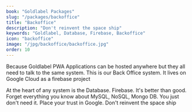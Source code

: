 ```yaml
---
book: "Goldlabel Packages"
slug: "/packages/backoffice"
title: "Backoffice"
description: "Don't reinvent the space ship"
keywords: "Goldlabel, Database, Firebase, Backoffice"
icon: "backoffice"
image: "/jpg/backoffice/backoffice.jpg"
order: 10
---
```

Because Goldlabel PWA Applications can be hosted anywhere but they all need to talk to the same system. This is our Back Office system. It lives on Google Cloud as a firebase project

At the heart of any system is the Database. Firebase. It's better than good. Forget everything you know about MySQL, NoSQL, Mongo DB. You just don't need it. Place your trust in Google. Don't reinvent the space ship
